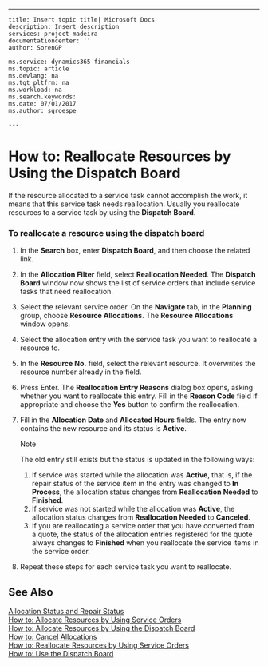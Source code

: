 ---
    title: Insert topic title| Microsoft Docs
    description: Insert description
    services: project-madeira
    documentationcenter: ''
    author: SorenGP

    ms.service: dynamics365-financials
    ms.topic: article
    ms.devlang: na
    ms.tgt_pltfrm: na
    ms.workload: na
    ms.search.keywords:
    ms.date: 07/01/2017
    ms.author: sgroespe

    ---
# How to: Reallocate Resources by Using the Dispatch Board
If the resource allocated to a service task cannot accomplish the work, it means that this service task needs reallocation. Usually you reallocate resources to a service task by using the **Dispatch Board**.  
  
### To reallocate a resource using the dispatch board  
  
1.  In the **Search** box, enter **Dispatch Board**, and then choose the related link.  
  
2.  In the **Allocation Filter** field, select **Reallocation Needed**. The **Dispatch Board** window now shows the list of service orders that include service tasks that need reallocation.  
  
3.  Select the relevant service order. On the **Navigate** tab, in the **Planning** group, choose **Resource Allocations**. The **Resource Allocations** window opens.  
  
4.  Select the allocation entry with the service task you want to reallocate a resource to.  
  
5.  In the **Resource No.** field, select the relevant resource. It overwrites the resource number already in the field.  
  
6.  Press Enter. The **Reallocation Entry Reasons** dialog box opens, asking whether you want to reallocate this entry. Fill in the **Reason Code** field if appropriate and choose the **Yes** button to confirm the reallocation.  
  
7.  Fill in the **Allocation Date** and **Allocated Hours** fields. The entry now contains the new resource and its status is **Active**.  
  
    > [!NOTE]  
    >  The old entry still exists but the status is updated in the following ways:  
    >   
    >  1.  If service was started while the allocation was **Active**, that is, if the repair status of the service item in the entry was changed to **In Process**, the allocation status changes from **Reallocation Needed** to **Finished**.  
    > 2.  If service was not started while the allocation was **Active**, the allocation status changes from **Reallocation Needed** to **Canceled**.  
    > 3.  If you are reallocating a service order that you have converted from a quote, the status of the allocation entries registered for the quote always changes to **Finished** when you reallocate the service items in the service order.  
  
8.  Repeat these steps for each service task you want to reallocate.  
  
## See Also  
 [Allocation Status and Repair Status](../allocation-status-and-repair-status.md)   
 [How to: Allocate Resources by Using Service Orders](../how-to-allocate-resources-by-using-service-orders.md)   
 [How to: Allocate Resources by Using the Dispatch Board](../how-to-allocate-resources-by-using-the-dispatch-board.md)   
 [How to: Cancel Allocations](../how-to-cancel-allocations.md)   
 [How to: Reallocate Resources by Using Service Orders](../how-to-reallocate-resources-by-using-service-orders.md)   
 [How to: Use the Dispatch Board](../how-to-use-the-dispatch-board.md)